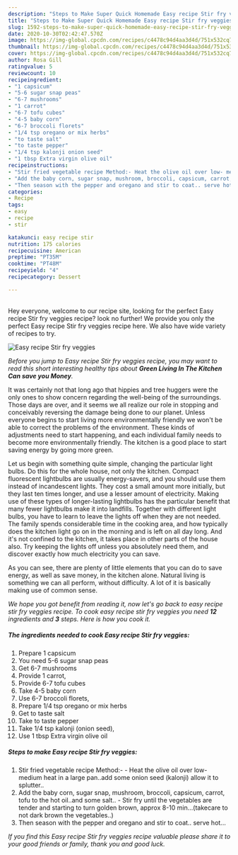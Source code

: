 ```yaml
---
description: "Steps to Make Super Quick Homemade Easy recipe Stir fry veggies"
title: "Steps to Make Super Quick Homemade Easy recipe Stir fry veggies"
slug: 1592-steps-to-make-super-quick-homemade-easy-recipe-stir-fry-veggies
date: 2020-10-30T02:42:47.570Z
image: https://img-global.cpcdn.com/recipes/c4478c94d4aa3d4d/751x532cq70/easy-recipe-stir-fry-veggies-recipe-main-photo.jpg
thumbnail: https://img-global.cpcdn.com/recipes/c4478c94d4aa3d4d/751x532cq70/easy-recipe-stir-fry-veggies-recipe-main-photo.jpg
cover: https://img-global.cpcdn.com/recipes/c4478c94d4aa3d4d/751x532cq70/easy-recipe-stir-fry-veggies-recipe-main-photo.jpg
author: Rosa Gill
ratingvalue: 5
reviewcount: 10
recipeingredient:
- "1 capsicum"
- "5-6 sugar snap peas"
- "6-7 mushrooms"
- "1 carrot"
- "6-7 tofu cubes"
- "4-5 baby corn"
- "6-7 broccoli florets"
- "1/4 tsp oregano or mix herbs"
- "to taste salt"
- "to taste pepper"
- "1/4 tsp kalonji onion seed"
- "1 tbsp Extra virgin olive oil"
recipeinstructions:
- "Stir fried vegetable recipe Method:- Heat the olive oil over low- medium heat in a large pan..add some onion seed (kalonji) allow it to splutter.."
- "Add the baby corn, sugar snap, mushroom, broccoli, capsicum, carrot, tofu to the hot oil..and some salt.. Stir fry until the vegetables are tender and starting to turn golden brown, approx 8-10 min...(takecare to not dark brown the vegetables..)"
- "Then season with the pepper and oregano and stir to coat.. serve hot..."
categories:
- Recipe
tags:
- easy
- recipe
- stir

katakunci: easy recipe stir 
nutrition: 175 calories
recipecuisine: American
preptime: "PT35M"
cooktime: "PT48M"
recipeyield: "4"
recipecategory: Dessert

---
```

<br>
Hey everyone, welcome to our recipe site, looking for the perfect Easy recipe Stir fry veggies recipe? look no further! We provide you only the perfect Easy recipe Stir fry veggies recipe here. We also have wide variety of recipes to try.
<br>


![Easy recipe Stir fry veggies](https://img-global.cpcdn.com/recipes/c4478c94d4aa3d4d/751x532cq70/easy-recipe-stir-fry-veggies-recipe-main-photo.jpg)

<i>Before you jump to Easy recipe Stir fry veggies recipe, you may want to read this short interesting healthy tips about 
<strong>Green Living In The Kitchen Can save you Money</strong>.</i>
</br>

It was certainly not that long ago that hippies and tree huggers were the only ones to show concern regarding the well-being of the surroundings. Those days are over, and it seems we all realize our role in stopping and conceivably reversing the damage being done to our planet. Unless everyone begins to start living more environmentally friendly we won't be able to correct the problems of the environment. These kinds of adjustments need to start happening, and each individual family needs to become more environmentally friendly. The kitchen is a good place to start saving energy by going more green.

Let us begin with something quite simple, changing the particular light bulbs. Do this for the whole house, not only the kitchen. Compact fluorescent lightbulbs are usually energy-savers, and you should use them instead of incandescent lights. They cost a small amount more initially, but they last ten times longer, and use a lesser amount of electricity. Making use of these types of longer-lasting lightbulbs has the particular benefit that many fewer lightbulbs make it into landfills. Together with different light bulbs, you have to learn to leave the lights off when they are not needed. The family spends considerable time in the cooking area, and how typically does the kitchen light go on in the morning and is left on all day long. And it's not confined to the kitchen, it takes place in other parts of the house also. Try keeping the lights off unless you absolutely need them, and discover exactly how much electricity you can save.

As you can see, there are plenty of little elements that you can do to save energy, as well as save money, in the kitchen alone. Natural living is something we can all perform, without difficulty. A lot of it is basically making use of common sense.


<i>We hope you got benefit from reading it, now let's go back to easy recipe stir fry veggies recipe. To cook easy recipe stir fry veggies you need <strong>12</strong> ingredients and <strong>3</strong> steps. Here is how you cook it.
</i>

##### The ingredients needed to cook Easy recipe Stir fry veggies:

1. Prepare 1 capsicum
1. You need 5-6 sugar snap peas
1. Get 6-7 mushrooms
1. Provide 1 carrot,
1. Provide 6-7 tofu cubes
1. Take 4-5 baby corn
1. Use 6-7 broccoli florets,
1. Prepare 1/4 tsp oregano or mix herbs
1. Get to taste salt
1. Take to taste pepper
1. Take 1/4 tsp kalonji (onion seed),
1. Use 1 tbsp Extra virgin olive oil


##### Steps to make Easy recipe Stir fry veggies:

1. Stir fried vegetable recipe Method:- - Heat the olive oil over low- medium heat in a large pan..add some onion seed (kalonji) allow it to splutter..
1. Add the baby corn, sugar snap, mushroom, broccoli, capsicum, carrot, tofu to the hot oil..and some salt.. - Stir fry until the vegetables are tender and starting to turn golden brown, approx 8-10 min...(takecare to not dark brown the vegetables..)
1. Then season with the pepper and oregano and stir to coat.. serve hot...


<i>If you find this Easy recipe Stir fry veggies recipe valuable please share it to your good friends or family, thank you and good luck.</i>
